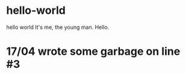 # hello-world
hello world
    It's me, the young man. Hello.

# 17/04 wrote some garbage on line #3 
